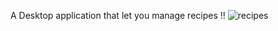 A Desktop application that let you manage recipes !!
![recipes](https://github.com/raheli19/RecipesWpf/assets/92311465/e5c3f99f-bf87-457d-b29f-8fe15eabcc01)

